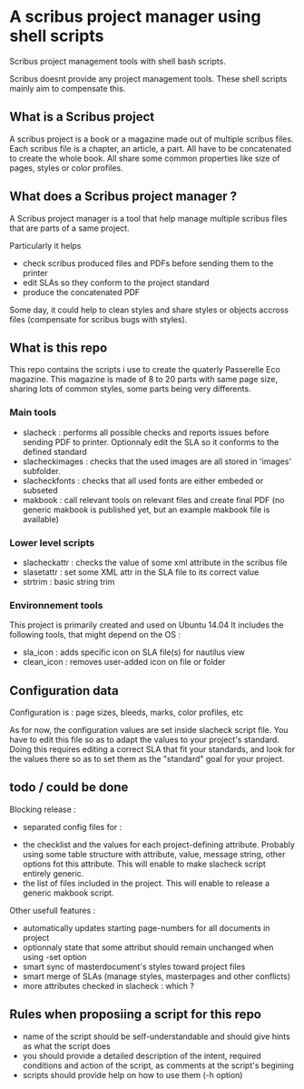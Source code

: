 A scribus project manager using shell scripts
=============================================

Scribus project management tools with shell bash scripts.

Scribus doesnt provide any project management tools. These shell scripts mainly aim to compensate this.

## What is a Scribus project
A scribus project is a book or a magazine made out of multiple scribus files.
Each scribus file is a chapter, an article, a part.
All have to be concatenated to create the whole book.
All share some common properties like size of pages, styles or color profiles.

## What does a  Scribus project manager ?
A Scribus project manager is a tool that help manage multiple scribus files that are parts of a same project.

Particularly it helps
* check scribus produced files and PDFs before sending them to the printer
* edit SLAs so they conform to the project standard
* produce the concatenated PDF

Some day, it could help to clean styles and share styles or objects accross files (compensate for scribus bugs with styles).

## What is this repo

This repo contains the scripts i use to create the quaterly Passerelle Eco magazine.
This magazine is made of 8 to 20 parts with same page size, sharing lots of common styles, some parts being very differents.

### Main tools

* slacheck : performs all possible checks and reports issues before sending PDF to printer. Optionnaly edit the SLA so it conforms to the defined standard
* slacheckimages : checks that the used images are all stored in 'images' subfolder.
* slacheckfonts : checks that all used fonts are either embeded or subseted
* makbook : call relevant tools on relevant files and create final PDF (no generic makbook is published yet, but an example makbook file is available)

### Lower level scripts
* slacheckattr : checks the value of some xml attribute in the scribus file
* slasetattr : set some XML attr in the SLA file to its correct value
* strtrim : basic string trim

### Environnement tools
This project is primarily created and used on Ubuntu 14.04
It includes the following tools, that might depend on the OS :
* sla_icon : adds specific icon on SLA file(s) for nautilus view
* clean_icon : removes user-added icon on file or folder

## Configuration data

Configuration is : page sizes, bleeds, marks, color profiles, etc

As for now, the configuration values are set inside slacheck script file.
You have to edit this file so as to adapt the values to your project's standard.
Doing this requires editing a correct SLA that fit your standards, and look for the values there so as to set them as the "standard" goal for your project.

## todo / could be done

Blocking release :
* separated config files for :
 - the checklist and the values for each project-defining attribute. Probably using some table structure with attribute, value, message string, other options fot this attribute. This will enable to make slacheck script entirely generic.
 - the list of files included in the project. This will enable to release a generic makbook script.

Other usefull features :
* automatically updates starting page-numbers for all documents in project
* optionnaly state that some attribut should remain unchanged when using -set option
* smart sync of masterdocument's styles toward project files
* smart merge of SLAs (manage styles, masterpages and other conflicts)
* more attributes checked in slacheck : which ?

## Rules when proposiing a script for this repo
* name of the script should be self-understandable and should give hints as what the script does
* you should provide a detailed description of the intent, required conditions and action of the script, as comments at the script's begining
* scripts should provide help on how to use them (-h option)
